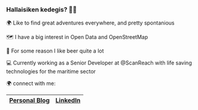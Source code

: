 ### Hallaisiken kedegis? ✌🏻

🌍 Like to find great adventures everywhere, and pretty spontanious

🗺️ I have a big interest in Open Data and OpenStreetMap

🍻 For some reason I like beer quite a lot

💻 Currently working as a Senior Developer at @ScanReach with life saving technologies for the maritime sector

🌍 connect with me:

| [Personal Blog](https://mathiash98.github.io/) | [LinkedIn](https://www.linkedin.com/in/mathias-haugsbo/) |
| - | - |
